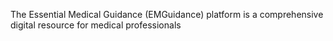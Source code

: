 The Essential Medical Guidance (EMGuidance) platform is a comprehensive digital resource for medical professionals